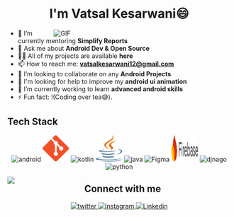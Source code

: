 <h1 align="center">I'm Vatsal Kesarwani😄</h1>

<img align="right" alt="GIF" src="https://i.imgur.com/8MupZHY.gif" width="400px" />

- 🌱 I’m currently mentoring **Simplify Reports**
- 💬 Ask me about **Android Dev & Open Source**
- 👨‍💻 All of my projects are available **here**
- 📫 How to reach me: **vatsalkesarwani12@gmail.com**
- 👯 I’m looking to collaborate on any **Android Projects**
- 🤔 I'm looking for help to improve my **android ui animation**
- 🔭 I’m currently working to learn **advanced android skills**
- ⚡ Fun fact: !(Coding over tea😅).

## Tech Stack
<p align="center"><img src="https://raw.githubusercontent.com/gilbarbara/logos/master/logos/android-icon.svg" alt="android" width="60" height="60"/>
<img src="https://github.com/devicons/devicon/blob/master/icons/git/git-plain.svg" alt="git" width="60" height="60"/>
<img src="https://raw.githubusercontent.com/gilbarbara/logos/master/logos/kotlin.svg" alt="kotlin" widht="60" height="60" />
<img src="https://raw.githubusercontent.com/gilbarbara/logos/master/logos/java.svg" alt="java" width="60" height="60"/>
<img src="https://raw.githubusercontent.com/gilbarbara/logos/master/logos/figma.svg" alt="java" width="60" height="60"/> 
<img src="https://devicons.github.io/devicon/devicon.git/icons/cplusplus/cplusplus-original.svg" alt="Figma" width="60" height="60"/>
<img src="https://raw.githubusercontent.com/gilbarbara/logos/master/logos/firebase.svg" alt="Firebase" width="60" height="60"/>
<img src="https://devicons.github.io/devicon/devicon.git/icons/django/django-original.svg" alt="djnago" width="60" height="60"/> 
 <img src="https://devicons.github.io/devicon/devicon.git/icons/python/python-original.svg" alt="python" width="60" height="60"/></p>

<img align="left" src="https://github-readme-stats.vercel.app/api?username=plazzy99&show_icons=true&hide_border=false" />

<h2 align="center" >Connect with me</h2>
<div align="center">
</a>
<a href="https://twitter.com/KesarwaniVatsal" target="_blank">
<img src=https://img.shields.io/badge/twitter-%2300acee.svg?&style=for-the-badge&logo=twitter&logoColor=white alt=twitter style="margin-bottom: 5px;" />
</a>
<a href="mailto:vatsalkesarwani12@gmail.com?hl=en" target="_blank">
<img src=https://img.shields.io/badge/gmail-%23000000.svg?&style=for-the-badge&logo=gmail&logoColor=red alt=instagram style="margin-bottom: 5px;" />
</a> 
<a href="https://www.linkedin.com/in/vatsal-kesarwani-4a3858171/" target="_blank">
<img src=https://img.shields.io/badge/linkedin-%231E77B5.svg?&style=for-the-badge&logo=linkedin&logoColor=white alt=Linkedin style="margin-bottom: 5px;" />
</a>
</div>  
  
